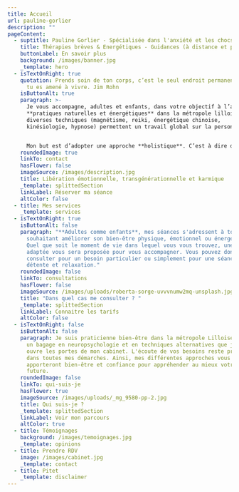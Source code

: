 ```yaml
---
title: Accueil
url: pauline-gorlier
description: ""
pageContent:
  - suptitle: Pauline Gorlier - Spécialisée dans l'anxiété et les chocs émotionnels
    title: Thérapies brèves & Energétiques - Guidances (à distance et présentiel)
    buttonLabel: En savoir plus
    background: /images/banner.jpg
    _template: hero
  - isTextOnRight: true
    quotation: Prends soin de ton corps, c’est le seul endroit permanent dans lequel
      tu es amené à vivre. Jim Rohn
    isButtonAlt: true
    paragraph: >-
      Je vous accompagne, adultes et enfants, dans votre objectif à l’aide de
      **pratiques naturelles et énergétiques** dans la métropole lilloise. Mes
      diverses techniques (magnétisme, reiki, énergétique chinoise,
      kinésiologie, hypnose) permettent un travail global sur la personne.


      Mon but est d’adopter une approche **holistique**. C’est à dire d’apporter un mieux être au niveau émotionnel, physique et énergétique tout en faisant le lien « corps-esprit ».
    roundedImage: true
    linkTo: contact
    hasFlower: false
    imageSource: /images/description.jpg
    title: Libération émotionnelle, transgénérationnelle et karmique
    _template: splittedSection
    linkLabel: Réserver ma séance
    altColor: false
  - title: Mes services
    _template: services
  - isTextOnRight: true
    isButtonAlt: false
    paragraph: "**Adultes comme enfants**, mes séances s'adressent à toute personne
      souhaitant améliorer son bien-être physique, émotionnel ou énergétique.
      Quel que soit le moment de vie dans lequel vous vous trouvez, une réponse
      adaptée vous sera proposée pour vous accompagner. Vous pouvez donc me
      consulter pour un besoin particulier ou simplement pour une séance de
      détente et relaxation."
    roundedImage: false
    linkTo: consultations
    hasFlower: false
    imageSource: /images/uploads/roberta-sorge-uvvvnumw2mq-unsplash.jpg
    title: "Dans quel cas me consulter ? "
    _template: splittedSection
    linkLabel: Connaitre les tarifs
    altColor: false
  - isTextOnRight: false
    isButtonAlt: false
    paragraph: Je suis praticienne bien-être dans la métropole Lilloise. C'est avec
      un bagage en neuropsychologie et en techniques alternatives que je vous
      ouvre les portes de mon cabinet. L'écoute de vos besoins reste primordiale
      dans toutes mes démarches. Ainsi, mes différentes approches vous
      apporteront bien-être et confiance pour appréhender au mieux votre vie
      future.
    roundedImage: false
    linkTo: qui-suis-je
    hasFlower: true
    imageSource: /images/uploads/_mg_9580-pp-2.jpg
    title: Qui suis-je ?
    _template: splittedSection
    linkLabel: Voir mon parcours
    altColor: true
  - title: Témoignages
    background: /images/temoignages.jpg
    _template: opinions
  - title: Prendre RDV
    image: /images/cabinet.jpg
    _template: contact
  - title: Pitet
    _template: disclaimer
---
```

